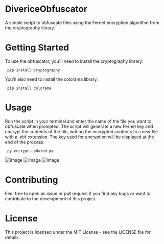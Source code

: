 # DivericeObfuscator
A simple script to obfuscate files using the Fernet encryption algorithm from the cryptography library.

# Getting Started
To use the obfuscator, you'll need to install the cryptography library:
        
     pip install cryptography
You'll also need to install the colorama library:
    
     pip install colorama
# Usage
Run the script in your terminal and enter the name of the file you want to obfuscate when prompted. The script will generate a new Fernet key and encrypt the contents of the file, writing the encrypted contents to a new file with a .obf extension. The key used for encryption will be displayed at the end of the process:


     py encrypt-updated.py
     
![image](https://user-images.githubusercontent.com/87248999/228562683-4edf3f81-0d10-46c6-80c7-fa44e88d67f3.png)
![image](https://user-images.githubusercontent.com/87248999/228562836-b07e741e-22ce-4314-b2b6-adb4b3caeab4.png)
![image](https://user-images.githubusercontent.com/87248999/228562911-3dcd6221-2743-40fa-aea8-893bb05c217a.png)


# Contributing
Feel free to open an issue or pull request if you find any bugs or want to contribute to the development of this project.
# License
This project is licensed under the MIT License - see the LICENSE file for details.
